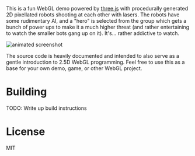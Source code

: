 This is a fun WebGL demo powered by [three.js](https://threejs.org/) with procedurally generated 2D pixellated robots shooting at each other with lasers. The robots have some rudimentary AI, and a "hero" is selected from the group which gets a bunch of power ups to make it a much higher threat (and rather entertaining to watch the smaller bots gang up on it). It's... rather addictive to watch.

![animated screenshot]()

The source code is heavily documented and intended to also serve as a gentle introduction to 2.5D WebGL programming. Feel free to use this as a base for your own demo, game, or other WebGL project.

# Building

TODO: Write up build instructions

# License

MIT
